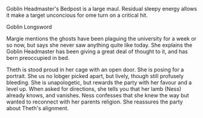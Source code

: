 Goblin Headmaster's Bedpost is a large maul. Residual sleepy energy allows it make a target unconcious for ome turn on a critical hit.

Goblin Longsword

Margie mentions the ghosts have been plaguing the university for a week or so now, but says she never saw anything quite like today. She explains the Goblin Headmaster has been giving a great deal of thought to it, and has bern preoccupied in bed.

Theth is stood proud in her cage with an open door. She is posing for a portrait. She us no lobger picked apart, but lively, though still profusely bleeding. She is unapologetic, but rewards the party with her favour and a level up. When asked for directions, she tells you that her lamb (Ness) already knows, and vanishes. Ness confesses that she knew the way but wanted to reconnect with her parents religion. She reassures the party about Theth's alignment. 